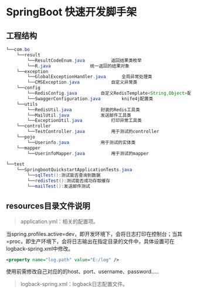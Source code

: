 # SpringBoot 快速开发脚手架

## 工程结构

```java
└──com.bo
    └──result
    	└──ResultCodeEnum.java			返回结果类枚举
    	└──R.java				统一返回的结果对象
    └──exception
    	└──GlobalExceptionHandler.java   	全局异常处理类
    	└──CMSException.java			自定义异常类
    └──config
    	└──RedisConfig.java			自定义RedisTemplate<String,Object>配置类
    	└──SwaggerConfiguration.java		knife4j配置类
    └──utils
    	└──RedisUtil.java			封装的Redis工具类
    	└──MailUtil.java			发送邮件工具类
    	└──ExceptionUtil.java			打印异常工具类
    └──controller
    	└──TestController.java			用于测试的controller
    └──pojo
    	└──Userinfo.java			用于测试的实体类
    └──mapper
    	└──UserinfoMapper.java			用于测试的mapper
    
└──test
	└──SpringbootQuickstartApplicationTests.java
    	└──sqlTest():测试能否查询到数据
    	└──redisTest():测试能否成功存取缓存
    	└──mailTest():发送邮件测试
```



## resources目录文件说明

> application.yml：相关的配置项。

当spring.profiles.active=dev，即开发环境下，会将日志打印在控制台；当其=proc，即生产环境下，会将日志输出在指定目录的文件中，具体设置可在logback-spring.xml中修改。

```xml
<property name="log.path" value="E:/log" />
```

使用前需修改自己对应的的host、port、username、password.....

> logback-spring.xml：logback日志配置文件。

